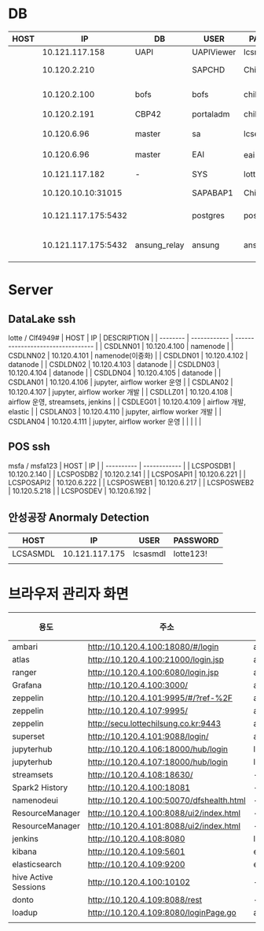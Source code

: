# DB
| HOST | IP                  | DB           | USER       | PASSWORD      | DESCRIPTION              |
| ---- | ------------------- | ------------ | ---------- | ------------- | ------------------------ |
|      | 10.121.117.158      | UAPI         | UAPIViewer | lcsmes1!      |                          |
|      | 10.120.2.210        |              | SAPCHD     | Chilsung123   | BW HANA prod             |
|      | 10.120.2.100        | bofs         | bofs       | chilsung123   | 백오피스 DB (OOS 활용)   |
|      | 10.120.2.191        | CBP42        | portaladm  | chilsung123   | BO postgresql            |
|      | 10.120.6.96         | master       | sa         | lcsekwadmin1! | LCWARE(알림톡)           |
|      | 10.120.6.96         | master       | EAI        | eai 혹은 EAI  | EAI                      |
|      | 10.121.117.182      | -            | SYS        | lotte123@qwe  | 안성공장 시계열DB        |
|      | 10.120.10.10:31015  |              | SAPABAP1   | Chilsung123   | SAP CEQ DB               |
|      | 10.121.117.175:5432 |              | postgres   | postgresql    | LCSASMDL postgresql root |
|      | 10.121.117.175:5432 | ansung_relay | ansung     | ansung        | LCSASMDL 안성공장측 계정 |
|      |                     |              |            |               |                          |

# Server
## DataLake ssh
lotte / Clf4949#
| HOST     | IP           | DESCRIPTION                       |
| -------- | ------------ | --------------------------------- |
| CSDLNN01 | 10.120.4.100 | namenode                          |
| CSDLNN02 | 10.120.4.101 | namenode(이중화)                  |
| CSDLDN01 | 10.120.4.102 | datanode                          |
| CSDLDN02 | 10.120.4.103 | datanode                          |
| CSDLDN03 | 10.120.4.104 | datanode                          |
| CSDLDN04 | 10.120.4.105 | datanode                          |
| CSDLAN01 | 10.120.4.106 | jupyter, airflow worker 운영      |
| CSDLAN02 | 10.120.4.107 | jupyter, airflow worker 개발      |
| CSDLLZ01 | 10.120.4.108 | airflow 운영, streamsets, jenkins |
| CSDLEG01 | 10.120.4.109 | airflow 개발, elastic             |
| CSDLAN03 | 10.120.4.110 | jupyter, airflow worker 개발      |
| CSDLAN04 | 10.120.4.111 | jupyter, airflow worker 운영      |
|          |              |                                   |


## POS ssh
msfa / msfa123
| HOST       | IP           |
| ---------- | ------------ |
| LCSPOSDB1  | 10.120.2.140 |
| LCSPOSDB2  | 10.120.2.141 |
| LCSPOSAPI1 | 10.120.6.221 |
| LCSPOSAPI2 | 10.120.6.222 |
| LCSPOSWEB1 | 10.120.6.217 |
| LCSPOSWEB2 | 10.120.5.218 |
| LCSPOSDEV  | 10.120.6.192 |

## 안성공장 Anormaly Detection
| HOST     | IP             | USER     | PASSWORD  |
| -------- | -------------- | -------- | --------- |
| LCSASMDL | 10.121.117.175 | lcsasmdl | lotte123! |
|          |                |          |           |

# 브라우저 관리자 화면
| 용도                 | 주소                                     | ID      | PW        | 비고 |
| -------------------- | ---------------------------------------- | ------- | --------- | ---- |
| ambari               | http://10.120.4.100:18080/#/login        | admin   | admin     |      |
| atlas                | http://10.120.4.100:21000/login.jsp      | admin   | admin949# |      |
| ranger               | http://10.120.4.100:6080/login.jsp       | admin   | admin949# |      |
| Grafana              | http://10.120.4.100:3000/                | admin   | admin     |      |
| zeppelin             | http://10.120.4.101:9995/#/?ref-%2F      | admin   | Clf4949#  |      |
| zeppelin             | http://10.120.4.107:9995/                | admin   | system1!  |      |
| zeppelin             | http://secu.lottechilsung.co.kr:9443     | admin   | system1!  |      |
| superset             | http://10.120.4.101:9088/login/          | admin   | admin     |      |
| jupyterhub           | http://10.120.4.106:18000/hub/login      | lotte   | Clf4949#  |      |
| jupyterhub           | http://10.120.4.107:18000/hub/login      | lotte   | Clf4949#  |      |
| streamsets           | http://10.120.4.108:18630/               | -       | -         |      |
| Spark2 History       | http://10.120.4.100:18081                | -       | -         |      |
| namenodeui           | http://10.120.4.100:50070/dfshealth.html | -       | -         |      |
| ResourceManager      | http://10.120.4.100:8088/ui2/index.html  | -       | -         |      |
| ResourceManager      | http://10.120.4.101:8088/ui2/index.html  | -       | -         |      |
| jenkins              | http://10.120.4.108:8080                 | lotte   | lotte123! |      |
| kibana               | http://10.120.4.109:5601                 | elastic | lotte123! |      |
| elasticsearch        | http://10.120.4.109:9200                 | elastic | lotte123! |      |
| hive Active Sessions | http://10.120.4.100:10102                | -       | -         |      |
| donto                | http://10.120.4.109:8088/rest            | -       | -         |      |
| loadup               | http://10.120.4.109:8080/loginPage.go    | admin   | lotte123! |      |
|                      |                                          |         |           |      |

